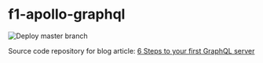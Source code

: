 # f1-apollo-graphql

![Deploy master branch](https://github.com/jaeyow/f1-apollo-graphql/workflows/Deploy%20master%20branch/badge.svg)


Source code repository for blog article:
[6 Steps to your first GraphQL server](https://fullstackdeveloper.tips/6-steps-to-your-first-graphql-server/#)
